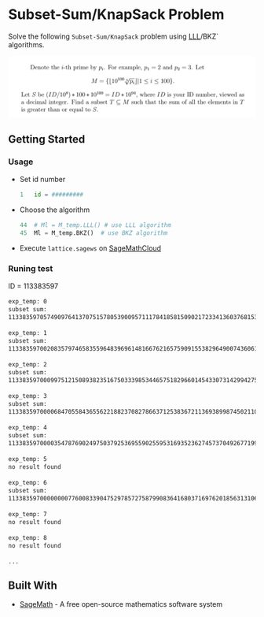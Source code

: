 # Subset-Sum/KnapSack Problem

Solve the following `Subset-Sum/KnapSack` problem using [LLL](https://en.wikipedia.org/wiki/Lenstra%E2%80%93Lenstra%E2%80%93Lov%C3%A1sz_lattice_basis_reduction_algorithm)/BKZ` algorithms.

![problem description image is not supported](problem.jpg)

## Getting Started

### Usage

- Set id number

    ```python
    1   id = #########
    ```

- Choose the algorithm

    ```python
    44  # Ml = M_temp.LLL() # use LLL algorithm
    45  Ml = M_temp.BKZ()  # use BKZ algorithm
    ```

- Execute `lattice.sagews` on [SageMathCloud](http://www.sagemath.org/)

### Runing test

ID = 113383597

```text
exp_temp: 0
subset sum: 1133835970574909764137075157805390095711178418581509021723341360376815356433900487050242116227726080091

exp_temp: 1
subset sum: 1133835970020835797465835596483969614816676216575909155382964900743606109161125821898138868027004051132

exp_temp: 2
subset sum: 1133835970009975121508938235167503339853446575182966014543307314299427584526047696339528947641104411889

exp_temp: 3
subset sum: 1133835970000684705584365562218823708278663712538367211369389987450211047543551686579545864776926946404

exp_temp: 4
subset sum: 1133835970000354787690249750379253695590255953169352362745737049267719957140857840871671687073832125747

exp_temp: 5
no result found

exp_temp: 6
subset sum: 1133835970000000077600833904752978572758799083641680371697620185631310614285282052850555308240321085095

exp_temp: 7
no result found

exp_temp: 8
no result found

...
```

## Built With

- [SageMath](http://www.sagemath.org/http://www.sagemath.org/) - A free open-source mathematics software system
